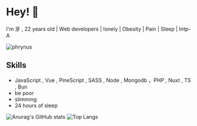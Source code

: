 # Hey! 👋

I'm 牙 , 22 years old | Web developers | lonely | Obesity | Pain | Sleep | Intp-A

![phrynus](https://moe-counter.glitch.me/get/@phrynus?theme=moebooru-h)

## Skills

-  JavaScript , Vue , PineScript , SASS , Node , Mongodb ，PHP , Nuxt , TS , Bun
-  be poor
-  slimming
-  24 hours of sleep

![Anurag's GitHub stats](https://github-readme-stats.vercel.app/api?username=phrynus&show_icons=true&hide=issues,contribs&hide_border=true&show_owner=false)
![Top Langs](https://github-readme-stats.vercel.app/api/top-langs/?username=phrynus&layout=compact&hide=HTML&hide_border=true)
